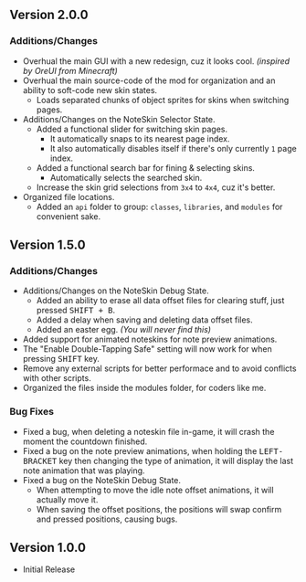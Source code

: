 <!-- ## Version 2.0.0 (Pre-Release)
### Additions/Changes
- Overhual the main source-code of the mod for organization and an ability to soft-code new states.
- Organized some file locations.
- Additions/Changes on the NoteSkin State.
     - Added a display icon background to make it easier to see.
     - Change the highlight icon to match the newer display icon.
     - Change the NoteSkin State title format.
- Added the support for splash skins.
     - Added a display offsets for x, y, and size of the icon to modify the `display.json` for splash skins.
- Added a new setting "Disable Display Animation", which is self-explanatory in its name.
- Added an at-selector for the `preview.json`; just look at the `AT-SELECTOR DOCS.md` in the json folder.
- Added some new sounds.

> [!NOTE]
> The Noteskin Debug State is temporarily removed becuase. I wanna rush it out becuase it has been 4 months without an update, so cut me some slack. This will be re-added back in the version `2.0.0 (Release)`. -->

## Version 2.0.0
### Additions/Changes
- Overhual the main GUI with a new redesign, cuz it looks cool. _(inspired by OreUI from Minecraft)_
- Overhual the main source-code of the mod for organization and an ability to soft-code new skin states.
     - Loads separated chunks of object sprites for skins when switching pages.
- Additions/Changes on the NoteSkin Selector State.
     - Added a functional slider for switching skin pages.
          - It automatically snaps to its nearest page index.
          - It also automatically disables itself if there's only currently `1` page index.
     - Added a functional search bar for fining & selecting skins.
          - Automatically selects the searched skin.
     - Increase the skin grid selections from `3x4` to `4x4`, cuz it's better.
- Organized file locations.
     - Added an `api` folder to group: `classes`, `libraries`, and `modules` for convenient sake.
     
## Version 1.5.0
### Additions/Changes
- Additions/Changes on the NoteSkin Debug State.
     - Added an ability to erase all data offset files for clearing stuff, just pressed <kbd>SHIFT + B</kbd>.
     - Added a delay when saving and deleting data offset files.
     - Added an easter egg. _(You will never find this)_
- Added support for animated noteskins for note preview animations.
- The "Enable Double-Tapping Safe" setting will now work for when pressing <kbd>SHIFT</kbd> key.
- Remove any external scripts for better performace and to avoid conflicts with other scripts.
- Organized the files inside the modules folder, for coders like me.

### Bug Fixes
- Fixed a bug, when deleting a noteskin file in-game, it will crash the moment the countdown finished.
- Fixed a bug on the note preview animations, when holding the <kbd>LEFT-BRACKET</kbd> key then changing the type of animation, it will display the last note animation that was playing.
- Fixed a bug on the NoteSkin Debug State.
     - When attempting to move the idle note offset animations, it will actually move it.
     - When saving the offset positions, the positions will swap confirm and pressed positions, causing bugs.

## Version 1.0.0
- Initial Release
